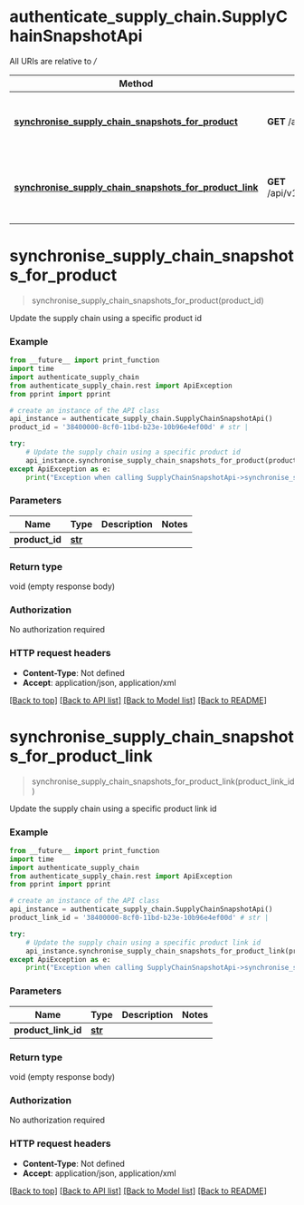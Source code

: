 # authenticate_supply_chain.SupplyChainSnapshotApi

All URIs are relative to */*

Method | HTTP request | Description
------------- | ------------- | -------------
[**synchronise_supply_chain_snapshots_for_product**](SupplyChainSnapshotApi.md#synchronise_supply_chain_snapshots_for_product) | **GET** /api/v1/SupplyChainSnapshot/Synchronise/Product/{productId} | Update the supply chain using a specific product id
[**synchronise_supply_chain_snapshots_for_product_link**](SupplyChainSnapshotApi.md#synchronise_supply_chain_snapshots_for_product_link) | **GET** /api/v1/SupplyChainSnapshot/Synchronise/ProductLink/{productLinkId} | Update the supply chain using a specific product link id

# **synchronise_supply_chain_snapshots_for_product**
> synchronise_supply_chain_snapshots_for_product(product_id)

Update the supply chain using a specific product id

### Example
```python
from __future__ import print_function
import time
import authenticate_supply_chain
from authenticate_supply_chain.rest import ApiException
from pprint import pprint

# create an instance of the API class
api_instance = authenticate_supply_chain.SupplyChainSnapshotApi()
product_id = '38400000-8cf0-11bd-b23e-10b96e4ef00d' # str | 

try:
    # Update the supply chain using a specific product id
    api_instance.synchronise_supply_chain_snapshots_for_product(product_id)
except ApiException as e:
    print("Exception when calling SupplyChainSnapshotApi->synchronise_supply_chain_snapshots_for_product: %s\n" % e)
```

### Parameters

Name | Type | Description  | Notes
------------- | ------------- | ------------- | -------------
 **product_id** | [**str**](.md)|  | 

### Return type

void (empty response body)

### Authorization

No authorization required

### HTTP request headers

 - **Content-Type**: Not defined
 - **Accept**: application/json, application/xml

[[Back to top]](#) [[Back to API list]](../README.md#documentation-for-api-endpoints) [[Back to Model list]](../README.md#documentation-for-models) [[Back to README]](../README.md)

# **synchronise_supply_chain_snapshots_for_product_link**
> synchronise_supply_chain_snapshots_for_product_link(product_link_id)

Update the supply chain using a specific product link id

### Example
```python
from __future__ import print_function
import time
import authenticate_supply_chain
from authenticate_supply_chain.rest import ApiException
from pprint import pprint

# create an instance of the API class
api_instance = authenticate_supply_chain.SupplyChainSnapshotApi()
product_link_id = '38400000-8cf0-11bd-b23e-10b96e4ef00d' # str | 

try:
    # Update the supply chain using a specific product link id
    api_instance.synchronise_supply_chain_snapshots_for_product_link(product_link_id)
except ApiException as e:
    print("Exception when calling SupplyChainSnapshotApi->synchronise_supply_chain_snapshots_for_product_link: %s\n" % e)
```

### Parameters

Name | Type | Description  | Notes
------------- | ------------- | ------------- | -------------
 **product_link_id** | [**str**](.md)|  | 

### Return type

void (empty response body)

### Authorization

No authorization required

### HTTP request headers

 - **Content-Type**: Not defined
 - **Accept**: application/json, application/xml

[[Back to top]](#) [[Back to API list]](../README.md#documentation-for-api-endpoints) [[Back to Model list]](../README.md#documentation-for-models) [[Back to README]](../README.md)

